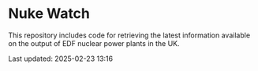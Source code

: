 # Nuke Watch

This repository includes code for retrieving the latest information available on the output of EDF nuclear power plants in the UK.

Last updated: 2025-02-23 13:16